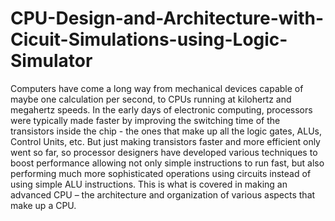 # CPU-Design-and-Architecture-with-Cicuit-Simulations-using-Logic-Simulator
Computers have come a long way from mechanical devices capable of maybe one calculation per second, to CPUs running at kilohertz and megahertz speeds. In the early days of electronic computing, processors were typically made faster by improving the switching time of the transistors inside the chip - the ones that make up all the logic gates, ALUs, Control Units, etc. But just making transistors faster and more efficient only went so far, so processor designers have developed various techniques to boost performance allowing not only simple instructions to run fast, but also performing much more sophisticated operations using circuits instead of using simple ALU instructions. This is what is covered in making an advanced CPU – the architecture and organization of various aspects that make up a CPU.
